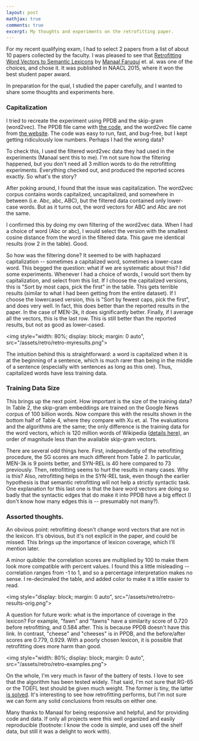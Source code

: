 ```yaml
---
layout: post
mathjax: true
comments: true
excerpt: My thoughts and experiments on the retrofitting paper.
---
```


For my recent qualifying exam, I had to select 2 papers from a list of about 10 papers collected by the faculty. I was pleased to see that [Retrofitting Word Vectors to Semantic Lexicons](http://www.cs.cmu.edu/~mfaruqui/papers/naacl15-retrofitting.pdf) by [Manaal Faruqui](http://www.cs.cmu.edu/~mfaruqui/) et. al. was one of the choices, and chose it. It was published in NAACL 2015, where it won the best student paper award.

In preparation for the qual, I studied the paper carefully, and I wanted to share some thoughts and experiments here. 

### Capitalization

I tried to recreate the experiment using PPDB and the skip-gram (word2vec). The PPDB file came with [the code](https://github.com/mfaruqui/retrofitting/), and the word2vec file came from [the website](https://code.google.com/p/word2vec/#Pre-trained_word_and_phrase_vectors). The code was easy to run, fast, and bug-free, but I kept getting ridiculously low numbers. Perhaps I had the wrong data?

To check this, I used the filtered word2vec data they had used in the experiments (Manaal sent this to me). I'm not sure how the filtering happened, but you don't need all 3 million words to do the retrofitting experiments. Everything checked out, and produced the reported scores exactly. So what's the story?

After poking around, I found that the issue was capitalization. The word2vec corpus contains words capitalized, uncapitalized, and somewhere in between (i.e. Abc, abc, ABC), but the filtered data contained only lower-case words. But as it turns out, the word vectors for ABC and Abc are not the same.

I confirmed this by doing my own filtering of the word2vec data. When I had a choice of word (Abc or abc), I would select the version with the smallest cosine distance from the word in the filtered data. This gave me identical results (row 2 in the table). Good.

So how was the filtering done? It seemed to be with haphazard capitalization -- sometimes a capitalized word, sometimes a lower-case word. This begged the question: what if we are systematic about this? I did some experiments. Whenever I had a choice of words, I would sort them by capitalization, and select from this list. If I choose the capitalized versions, this is "Sort by most caps, pick the first" in the table. This gets terrible results (similar to what I had been getting from the entire dataset). If I choose the lowercased version, this is "Sort by fewest caps, pick the first", and does very well. In fact, this does better than the reported results in the paper. In the case of MEN-3k, it does significantly better. Finally, if I average all the vectors, this is the last row. This is still better than the reported results, but not as good as lower-cased. 

<img style="width: 80%; display: block; margin: 0 auto", src="/assets/retro/retro-myresults.png">

The intuition behind this is straightforward: a word is capitalized when it is at the beginning of a sentence, which is much rarer than being in the middle of a sentence (especially with sentences as long as this one). Thus, capitalized words have less training data. 

### Training Data Size

This brings up the next point. How important is the size of the training data? In Table 2, the skip-gram embeddings are trained on the Google News corpus of 100 billion words. Now compare this with the results shown in the bottom half of Table 4, where they compare with Xu et. al. The evaluations and the algorithms are the same; the only difference is the training data for the word vectors, which is 120 million words of Wikipedia ([details here](http://research.microsoft.com/pubs/226869/[CIKM2014]%20RC-NET.pdf)), an order of magnitude less than the available skip-gram vectors.

There are several odd things here. First, independently of the retrofitting procedure, the SG scores are much different from Table 2. In particular, MEN-3k is 9 points better, and SYN-REL is 40 here compared to 73 previously. Then, retrofitting seems to hurt the results in many cases. Why is this? Also, retrofitting helps in the SYN-REL task, even though the earlier hypothesis is that semantic retrofitting will not help a strictly syntactic task. One explanation for this last one is that the bare word vectors are doing so badly that the syntactic edges that do make it into PPDB have a big effect (I don't know how many edges this is -- presumably not many?).

### Assorted thoughts.

An obvious point: retrofitting doesn't change word vectors that are not in the lexicon. It's obvious, but it's not explicit in the paper, and could be missed. This brings up the importance of lexicon coverage, which I'll mention later.

A minor quibble: the correlation scores are multiplied by 100 to make them look more compatible with percent values. I found this a little misleading -- correlation ranges from -1 to 1, and so a percentage interpretation makes no sense. I re-decimaled the table, and added color to make it a little easier to read.

<img style="display: block; margin: 0 auto", src="/assets/retro/retro-results-orig.png">


A question for future work: what is the importance of coverage in the lexicon? For example, "fawn" and "fawns" have a similarity score of 0.720 before retrofitting, and 0.584 after. This is because PPDB doesn't have this link. In contrast, "cheese" and "cheeses" is in PPDB, and the before/after scores are 0.779, 0.929. With a poorly chosen lexicon, it is possible that retrofitting does more harm than good.

<img style="width: 80%; display: block; margin: 0 auto", src="/assets/retro/retro-examples.png">



On the whole, I'm very much in favor of the battery of tests. I love to see that the algorithm has been tested widely. That said, I'm not sure that RG-65 or the TOEFL test should be given much weight. The former is tiny, the latter [is solved](http://aclweb.org/aclwiki/index.php?title=TOEFL_Synonym_Questions_(State_of_the_art)). It's interesting to see how retrofitting performs, but I'm not sure we can form any solid conclusions from results on either one. 


<!-- [Original repository](https://github.com/mfaruqui/retrofitting/).
[My fork](https://gitlab-beta.engr.illinois.edu/mayhew2/retrofitting). -->

Many thanks to Manaal for being responsive and helpful, and for providing code and data. If only all projects were this well organized and easily reproducible (footnote: I know the code is simple, and uses off the shelf data, but still it was a delight to work with).





 

